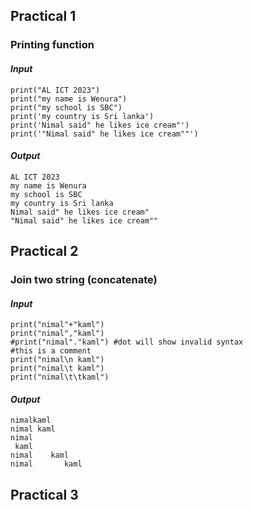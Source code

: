 ## Practical 1
### Printing function
	
#### _Input_
	print("AL ICT 2023")
	print("my name is Wenura")
	print("my school is SBC")
	print('my country is Sri lanka')
	print('Nimal said" he likes ice cream"')
	print('"Nimal said" he likes ice cream""')

#### _Output_
	AL ICT 2023
	my name is Wenura
	my school is SBC
	my country is Sri lanka
	Nimal said" he likes ice cream"
	"Nimal said" he likes ice cream""
## Practical 2
### Join two string (concatenate)
#### _Input_
	print("nimal"+"kaml")
	print("nimal","kaml")
	#print("nimal"."kaml") #dot will show invalid syntax
	#this is a comment
	print("nimal\n kaml") 
	print("nimal\t kaml")
	print("nimal\t\tkaml")
#### _Output_
	nimalkaml
	nimal kaml
	nimal
	 kaml
	nimal	 kaml
	nimal		kaml
## Practical 3

	
